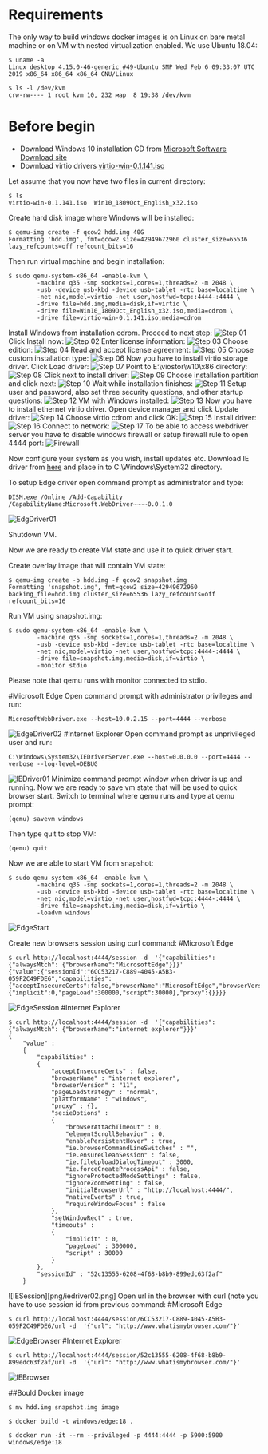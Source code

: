 # Requirements

The only way to build windows docker images is on Linux on bare metal machine or on VM with nested virtualization enabled.
We use Ubuntu 18.04:
```
$ uname -a
Linux desktop 4.15.0-46-generic #49-Ubuntu SMP Wed Feb 6 09:33:07 UTC 2019 x86_64 x86_64 x86_64 GNU/Linux
```
```
$ ls -l /dev/kvm
crw-rw---- 1 root kvm 10, 232 мар  8 19:38 /dev/kvm
```

# Before begin

* Download Windows 10 installation CD from [Microsoft Software Download site](https://www.microsoft.com/en-us/software-download/windows10ISO)
* Download virtio drivers [virtio-win-0.1.141.iso](https://fedorapeople.org/groups/virt/virtio-win/direct-downloads/archive-virtio/virtio-win-0.1.141-1/virtio-win-0.1.141.iso)

Let assume that you now have two files in current directory:
```
$ ls
virtio-win-0.1.141.iso  Win10_1809Oct_English_x32.iso
```

Create hard disk image where Windows will be installed:
```
$ qemu-img create -f qcow2 hdd.img 40G
Formatting 'hdd.img', fmt=qcow2 size=42949672960 cluster_size=65536 lazy_refcounts=off refcount_bits=16
```

Then run virtual machine and begin installation:
```
$ sudo qemu-system-x86_64 -enable-kvm \
        -machine q35 -smp sockets=1,cores=1,threads=2 -m 2048 \
        -usb -device usb-kbd -device usb-tablet -rtc base=localtime \
        -net nic,model=virtio -net user,hostfwd=tcp::4444-:4444 \
        -drive file=hdd.img,media=disk,if=virtio \
        -drive file=Win10_1809Oct_English_x32.iso,media=cdrom \
        -drive file=virtio-win-0.1.141.iso,media=cdrom 
```
Install Windows from installation cdrom.
Proceed to next step:
![Step 01](png/install01.png)
Click Install now:
![Step 02](png/install02.png)
Enter license information:
![Step 03](png/install03.png)
Choose edition:
![Step 04](png/install04.png)
Read and accept license agreement:
![Step 05](png/install05.png)
Choose custom installation type:
![Step 06](png/install06.png)
Now you have to install virtio storage driver. Click Load driver:
![Step 07](png/install07.png)
Point to E:\viostor\w10\x86 directory:
![Step 08](png/install08.png)
Click next to install driver:
![Step 09](png/install09.png)
Choose installation partition and click next:
![Step 10](png/install10.png)
Wait while installation finishes:
![Step 11](png/install11.png)
Setup user and password, also set three security questions, and other startup questions:
![Step 12](png/install12.png)
VM with Windows installed:
![Step 13](png/install13.png)
Now you have to install ethernet virtio driver. Open device manager and click Update driver:
![Step 14](png/install14.png)
Choose virtio cdrom and click OK:
![Step 15](png/install15.png)
Install driver:
![Step 16](png/install16.png)
Connect to network:
![Step 17](png/install17.png)
To be able to access webdriver server you have to disable windows firewall or setup firewall rule to open 4444 port:
![Firewall](png/firewall.png)

Now configure your system as you wish, install updates etc. Download IE driver from [here](https://www.seleniumhq.org/download/) and place in to C:\Windows\System32 directory.

To setup Edge driver open command prompt as administrator and type:
```
DISM.exe /Online /Add-Capability /CapabilityName:Microsoft.WebDriver~~~~0.0.1.0
```
![EdgDriver01](png/edgedriver01.png)

Shutdown VM.

Now we are ready to create VM state and use it to quick driver start.

Create overlay image that will contain VM state:
```
$ qemu-img create -b hdd.img -f qcow2 snapshot.img
Formatting 'snapshot.img', fmt=qcow2 size=42949672960 backing_file=hdd.img cluster_size=65536 lazy_refcounts=off refcount_bits=16
```
Run VM using snapshot.img:
```
$ sudo qemu-system-x86_64 -enable-kvm \
        -machine q35 -smp sockets=1,cores=1,threads=2 -m 2048 \
        -usb -device usb-kbd -device usb-tablet -rtc base=localtime \
        -net nic,model=virtio -net user,hostfwd=tcp::4444-:4444 \
        -drive file=snapshot.img,media=disk,if=virtio \
        -monitor stdio
```
Please note that qemu runs with monitor connected to stdio.

#Microsoft Edge
Open command prompt with administrator privileges and run:
```
MicrosoftWebDriver.exe --host=10.0.2.15 --port=4444 --verbose
```
![EdgeDriver02](png/edgedriver02.png)
#Internet Explorer
Open command prompt as unprivileged user and run:
```
C:\Windows\System32\IEDriverServer.exe --host=0.0.0.0 --port=4444 --verbose --log-level=DEBUG
```
![IEDriver01](png/iedriver01)
Minimize command prompt window when driver is up and running. Now we are ready to save vm state that will be used to quick browser start. Switch to terminal where qemu runs and type at qemu prompt:
```
(qemu) savevm windows
```
Then type quit to stop VM:
```
(qemu) quit
```

Now we are able to start VM from snapshot:
```
$ sudo qemu-system-x86_64 -enable-kvm \
        -machine q35 -smp sockets=1,cores=1,threads=2 -m 2048 \
        -usb -device usb-kbd -device usb-tablet -rtc base=localtime \
        -net nic,model=virtio -net user,hostfwd=tcp::4444-:4444 \
        -drive file=snapshot.img,media=disk,if=virtio \
        -loadvm windows
```
![EdgeStart](png/start.png)

Create new browsers session using curl command:
#Microsoft Edge
```
$ curl http://localhost:4444/session -d  '{"capabilities": {"alwaysMtch": {"browserName":"MicrosoftEdge"}}}'
{"value":{"sessionId":"6CC53217-C889-4045-A5B3-059F2C49FDE6","capabilities":{"acceptInsecureCerts":false,"browserName":"MicrosoftEdge","browserVersion":"44.17763.1.0","pageLoadStrategy":"normal","platformName":"windows","setWindowRect":false,"timeouts":{"implicit":0,"pageLoad":300000,"script":30000},"proxy":{}}}}
```
![EdgeSession](png/edgedriver03.png)
#Internet Explorer
```
$ curl http://localhost:4444/session -d  '{"capabilities": {"alwaysMtch": {"browserName":"internet explorer"}}}'
{
	"value" : 
	{
		"capabilities" : 
		{
			"acceptInsecureCerts" : false,
			"browserName" : "internet explorer",
			"browserVersion" : "11",
			"pageLoadStrategy" : "normal",
			"platformName" : "windows",
			"proxy" : {},
			"se:ieOptions" : 
			{
				"browserAttachTimeout" : 0,
				"elementScrollBehavior" : 0,
				"enablePersistentHover" : true,
				"ie.browserCommandLineSwitches" : "",
				"ie.ensureCleanSession" : false,
				"ie.fileUploadDialogTimeout" : 3000,
				"ie.forceCreateProcessApi" : false,
				"ignoreProtectedModeSettings" : false,
				"ignoreZoomSetting" : false,
				"initialBrowserUrl" : "http://localhost:4444/",
				"nativeEvents" : true,
				"requireWindowFocus" : false
			},
			"setWindowRect" : true,
			"timeouts" : 
			{
				"implicit" : 0,
				"pageLoad" : 300000,
				"script" : 30000
			}
		},
		"sessionId" : "52c13555-6208-4f68-b8b9-899edc63f2af"
	}
```
![IESession][png/iedriver02.png]
Open url in the browser with curl (note you have to use session id from previous command:
#Microsoft Edge
```
$ curl http://localhost:4444/session/6CC53217-C889-4045-A5B3-059F2C49FDE6/url -d  '{"url": "http://www.whatismybrowser.com/"}'
````
![EdgeBrowser](png/edgedriver04.png)
#Internet Explorer
```
$ curl http://localhost:4444/session/52c13555-6208-4f68-b8b9-899edc63f2af/url -d  '{"url": "http://www.whatismybrowser.com/"}'
```
![IEBrowser](png/iedriver03.png)

##Bould Docker image
```
$ mv hdd.img snapshot.img image
```
```
$ docker build -t windows/edge:18 .
```
```
$ docker run -it --rm --privileged -p 4444:4444 -p 5900:5900 windows/edge:18
```
